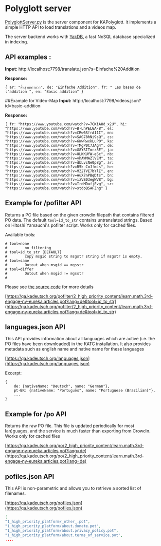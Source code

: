 # Polyglott server
[PolyglottServer.py](https://github.com/KA-Advocates/KATranslationCheck/blob/master/PolyglottServer.py) is the server component for KAPolyglott. It implements a simple HTTP API to load translations and a videos map.

The server backend works with [YakDB](https://github.com/ulikoehler/YakDB), a fast NoSQL database specialized in indexing.

## API examples :
**Input:**
   http://localhost:7798/translate.json?s=Einfache%20Addition

**Response:**
   
`{
ar: "พื้นฐานการบวก",
de: "Einfache Addition",
fr: " Les bases de l'addition ",
en: "Basic addition"
}`

##Example for Video-Map
**Input:**
   http://localhost:7798/videos.json?id=basic-addition

**Response:**

`{
fr: "https://www.youtube.com/watch?v=7CKiA8d_x2U",
hi: "https://www.youtube.com/watch?v=B-LhPELGA-8",
el: "https://www.youtube.com/watch?v=CRw6SfrA11I",
mn: "https://www.youtube.com/watch?v=SAG78hNi9sQ",
cs: "https://www.youtube.com/watch?v=6WwRwxkLuP0",
ka: "https://www.youtube.com/watch?v=TMgP0C7JAg4",
de: "https://www.youtube.com/watch?v=G8YSITorz8E",
ja: "https://www.youtube.com/watch?v=OLKKUfW-eSc",
nb: "https://www.youtube.com/watch?v=yhAWMAZlVEM",
ta: "https://www.youtube.com/watch?v=dbLvcNe0p8g",
ar: "https://www.youtube.com/watch?v=B5k-CoJfmLs",
he: "https://www.youtube.com/watch?v=MZ2TVE7bYlE",
en: "https://www.youtube.com/watch?v=AuX7nPBqDts",
bn: "https://www.youtube.com/watch?v=izVE03egWV8",
bg: "https://www.youtube.com/watch?v=IrdMDufjFvg",
sr: "https://www.youtube.com/watch?v=stdoQSAFZng"
}`

## Example for /pofilter API

Returns a PO file based on the given crowdin filepath that contains filtered PO data. The default `tool=id_to_str` contains untranslated strings.
Based on Hitoshi Yamauchi's pofilter script.
Works only for cached files.

Available tools:
```
# tool=none
#        no filtering
# tool=id_to_str [DEFAULT]
#        copy msgid string to msgstr string if msgstr is empty.
# tool=same
#        Outout when msgid == mgsstr
# tool=differ
#        Outout when msgid != mgsstr
#
```

Please see [the source code](https://github.com/KA-Advocates/KATranslationCheck/blob/master/pofilter.py) for more details


[https://qa.kadeutsch.org/pofilter/2_high_priority_content/learn.math.3rd-engage-ny-eureka.articles.pot?lang=de&tool=id_to_str](https://qa.kadeutsch.org/pofilter/2_high_priority_content/learn.math.3rd-engage-ny-eureka.articles.pot?lang=de&tool=id_to_str)

## languages.json API

This API provides information about all languages which are active (i.e. the PO files have been downloaded) in the KATC installation. It also provides metadata such as english name and native name for these languages

[https://qa.kadeutsch.org/languages.json](https://qa.kadeutsch.org/languages.json)

Excerpt:
```
{
    de: {nativeName: "Deutsch", name: "German"},
    pt-BR: {nativeName: "Português", name: "Portuguese (Brazilian)"},
    ...
}
```

## Example for /po API

Returns the raw PO file. This file is updated periodically for most lan)guages, and the service is much faster than exporting from Crowdin. Works only for cached files

[https://qa.kadeutsch.org/po/2_high_priority_content/learn.math.3rd-engage-ny-eureka.articles.pot?lang=de](https://qa.kadeutsch.org/po/2_high_priority_content/learn.math.3rd-engage-ny-eureka.articles.pot?lang=de)

## pofiles.json API

This API is non-parametric and allows you to retrieve a sorted list of filenames.

[https://qa.kadeutsch.org/pofiles.json](https://qa.kadeutsch.org/pofiles.json)

```json
[
"1_high_priority_platform/_other_.pot",
"1_high_priority_platform/about.donate.pot",
"1_high_priority_platform/about.privacy_policy.pot",
"1_high_priority_platform/about.terms_of_service.pot",
....
```